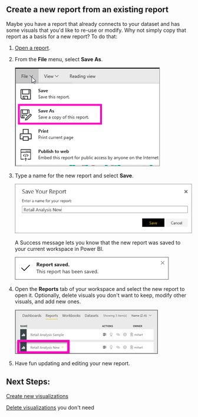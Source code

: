 
<properties
   pageTitle="Copy a Power BI report"
   description="Create a new Power BI report from another report."
   services="powerbi"
   documentationCenter=""
   authors="mihart"
   manager="erikre"
   backup=""
   editor=""
   tags=""
   qualityFocus=""
   qualityDate=""/>

<tags
   ms.service="powerbi"
   ms.devlang="NA"
   ms.topic="article"
   ms.tgt_pltfrm="NA"
   ms.workload="powerbi"
   ms.date="04/27/2017"
   ms.author="mihart"/>

## Create a new report from an existing report
Maybe you have a report that already connects to your dataset and has some visuals that you'd like to re-use or modify.  Why not simply copy that report as a basis for a new report?  To do that:

1.  [Open a report](powerbi-service-open-a-report-in-reading-view.md).

2.  From the **File** menu, select **Save As**.

    ![](media/powerbi-service-create-a-new-report/powerbi-save-as.png)

3.  Type a name for the new report and select **Save**.

    ![](media/powerbi-service-create-a-new-report/SaveReport.png)

    A Success message lets you know that the new report was saved to your current workspace in Power BI.

    ![](media/powerbi-service-create-a-new-report/saveSuccess1.png)

4.  Open the **Reports** tab of your workspace and select the new report to open it. Optionally, delete visuals you don't want to keep, modify other visuals, and add new ones.

    ![](media/powerbi-service-copy-a-report/power-bi-workspace.png)

5.  Have fun updating and editing your new report.


## Next Steps:

[Create new visualizations](powerbi-service-add-visualizations-to-a-report-ii.md)

[Delete visualizations](powerbi-service-delete-a-visualization.md) you don't need